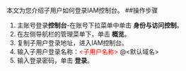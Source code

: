 本文为您介绍子用户如何登录IAM控制台。
##操作步骤
1. 主账号登录**控制台**-在账号下拉菜单中单击 **身份与访问控制**。
2. 在左侧导航栏的管理菜单下，单击 **概览**。
3. 复制子用户登录地址，进入IAM控制台。
4. 输入子用户登录名称：<font color=red><子用户名称></font> @<默认域名>
5. 输入登录密码，单击 **登录**。
